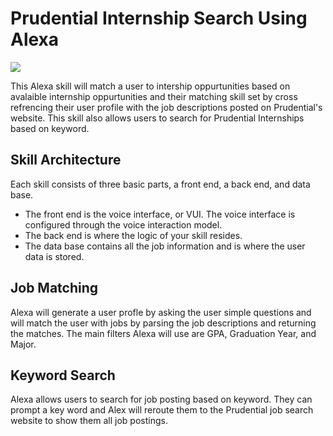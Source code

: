 # Prudential Internship Search Using Alexa
<img src=https://images.squarespace-cdn.com/content/v1/50e469bbe4b015296cec05a6/1561559633534-6BPVBCHNEQJ5VPLHODMY/ke17ZwdGBToddI8pDm48kCX-V5vw-8h9IBXN10-_8XN7gQa3H78H3Y0txjaiv_0fDoOvxcdMmMKkDsyUqMSsMWxHk725yiiHCCLfrh8O1z4YTzHvnKhyp6Da-NYroOW3ZGjoBKy3azqku80C789l0p4Wyba38KfG317vYluk45_zZdtnDCZTLKcP2mivxmYi50xvY5saIGKMgOza9mH4XA/PrudentialRebrand-01.jpg>

This Alexa skill will match a user to intership oppurtunities based on avalaible internship oppurtunities and their matching skill set by cross refrencing their user profile with the job descriptions posted on Prudential's website. This skill also allows users to search for Prudential Internships based on keyword.

## Skill Architecture
Each skill consists of three basic parts, a front end, a back end, and data base.

* The front end is the voice interface, or VUI. The voice interface is configured through the voice interaction model.
* The back end is where the logic of your skill resides. 
* The data base contains all the job information and is where the user data is stored.

## Job Matching
Alexa will generate a user profle by asking the user simple questions and will match the user with jobs by parsing the job descriptions and returning the matches. The main filters Alexa will use are GPA, Graduation Year, and Major. 

## Keyword Search
Alexa allows users to search for job posting based on keyword. They can prompt a key word and Alex will reroute them to the Prudential job search website to show them all job postings.
